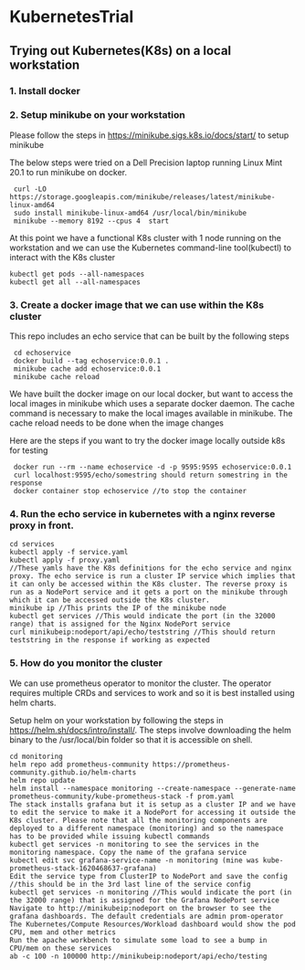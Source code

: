# KubernetesTrial

## Trying out Kubernetes(K8s) on a local workstation

### 1. Install docker

### 2. Setup minikube on your workstation

Please follow the steps in https://minikube.sigs.k8s.io/docs/start/ to setup minikube

The below steps were tried on a Dell Precision laptop running Linux Mint 20.1 to run minikube on docker.
```
 curl -LO https://storage.googleapis.com/minikube/releases/latest/minikube-linux-amd64
 sudo install minikube-linux-amd64 /usr/local/bin/minikube
 minikube --memory 8192 --cpus 4  start
```
At this point we have a functional K8s cluster with 1 node running on the workstation and we can use the Kubernetes command-line tool(kubectl) to interact with the K8s cluster

```
kubectl get pods --all-namespaces
kubectl get all --all-namespaces
```

### 3. Create a docker image that we can use within the K8s cluster

This repo includes an echo service that can be built by the following steps

```
 cd echoservice
 docker build --tag echoservice:0.0.1 .
 minikube cache add echoservice:0.0.1  
 minikube cache reload
```

 We have built the docker image on our local docker, but want to access the local images in minikube which uses a separate docker daemon. The cache command is necessary to make the local images available in minikube. The cache reload needs to be done when the image changes

 Here are the steps if you want to try the docker image locally outside k8s for testing

```
 docker run --rm --name echoservice -d -p 9595:9595 echoservice:0.0.1
 curl localhost:9595/echo/somestring should return somestring in the response
 docker container stop echoservice //to stop the container
```

### 4. Run the echo service in kubernetes with a nginx reverse proxy in front.

```
cd services
kubectl apply -f service.yaml
kubectl apply -f proxy.yaml
//These yamls have the K8s definitions for the echo service and nginx proxy. The echo service is run a cluster IP service which implies that it can only be accessed within the K8s cluster. The reverse proxy is run as a NodePort service and it gets a port on the minikube through which it can be accessed outside the K8s cluster.
minikube ip //This prints the IP of the minikube node
kubectl get services //This would indicate the port (in the 32000 range) that is assigned for the Nginx NodePort service
curl minikubeip:nodeport/api/echo/teststring //This should return teststring in the response if working as expected
```

### 5. How do you monitor the cluster
We can use prometheus operator to monitor the cluster. The operator requires multiple CRDs and services to work and so it is best installed using helm charts.

Setup helm on your workstation by following the steps in https://helm.sh/docs/intro/install/. The steps involve downloading the helm binary to the /usr/local/bin folder so that it is accessible on shell.

```
cd monitoring
helm repo add prometheus-community https://prometheus-community.github.io/helm-charts
helm repo update
helm install --namespace monitoring --create-namespace --generate-name prometheus-community/kube-prometheus-stack -f prom.yaml
The stack installs grafana but it is setup as a cluster IP and we have to edit the service to make it a NodePort for accessing it outside the K8s cluster. Please note that all the monitoring components are deployed to a different namespace (monitoring) and so the namespace has to be provided while issuing kubectl commands
kubectl get services -n monitoring to see the services in the monitoring namespace. Copy the name of the grafana service
kubectl edit svc grafana-service-name -n monitoring (mine was kube-prometheus-stack-1620468637-grafana) 
Edit the service type from ClusterIP to NodePort and save the config  //this should be in the 3rd last line of the service config
kubectl get services -n monitoring //This would indicate the port (in the 32000 range) that is assigned for the Grafana NodePort service
Navigate to http://minikubeip:nodeport on the browser to see the grafana dashboards. The default credentials are admin prom-operator
The Kubernetes/Compute Resources/Workload dashboard would show the pod CPU, mem and other metrics
Run the apache workbench to simulate some load to see a bump in CPU/mem on these services
ab -c 100 -n 100000 http://minikubeip:nodeport/api/echo/testing

```

